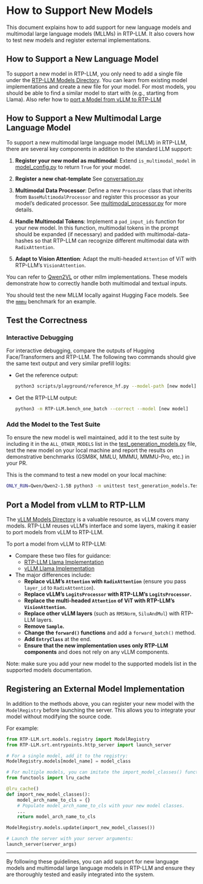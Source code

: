 # How to Support New Models

This document explains how to add support for new language models and multimodal large language models (MLLMs) in
RTP-LLM. It also covers how to test new models and register external implementations.

## How to Support a New Language Model

To support a new model in RTP-LLM, you only need to add a single file under
the [RTP-LLM Models Directory](http://gitlab.alibaba-inc.com/foundation_models/RTP-LLM/tree/main/rtp_llm/models_py/). You can learn
from existing model implementations and create a new file for your model. For most models, you should be able to find a
similar model to start with (e.g., starting from Llama). Also refer how
to [port a Model from vLLM to RTP-LLM](#port-a-model-from-vllm-to-RTP-LLM)

## How to Support a New Multimodal Large Language Model

To support a new multimodal large language model (MLLM) in RTP-LLM, there are several key components in addition to the
standard LLM support:

1. **Register your new model as multimodal**:
   Extend `is_multimodal_model`
   in [model_config.py](http://gitlab.alibaba-inc.com/foundation_models/RTP-LLM/blob/0ab3f437aba729b348a683ab32b35b214456efc7/python/RTP-LLM/srt/configs/model_config.py#L561)
   to return `True` for your model.

2. **Register a new chat-template**
   See [conversation.py](http://gitlab.alibaba-inc.com/foundation_models/RTP-LLM/blob/86a779dbe9e815c02f71ea82574608f6eae016b5/python/RTP-LLM/srt/conversation.py)

3. **Multimodal Data Processor**:
   Define a new `Processor` class that inherits from `BaseMultimodalProcessor` and register this processor as your
   model’s dedicated processor.
   See [multimodal_processor.py](http://gitlab.alibaba-inc.com/foundation_models/RTP-LLM/blob/main/python/RTP-LLM/srt/managers/multimodal_processor.py)
   for more details.

4. **Handle Multimodal Tokens**:
   Implement a `pad_input_ids` function for your new model. In this function, multimodal tokens in the prompt should be
   expanded (if necessary) and padded with multimodal-data-hashes so that RTP-LLM can recognize different multimodal data
   with `RadixAttention`.

5. **Adapt to Vision Attention**:
   Adapt the multi-headed `Attention` of ViT with RTP-LLM’s `VisionAttention`.

You can refer to [Qwen2VL](http://gitlab.alibaba-inc.com/foundation_models/RTP-LLM/blob/main/python/RTP-LLM/srt/models/qwen2_vl.py) or
other mllm implementations. These models demonstrate how to correctly handle both multimodal and textual inputs.

You should test the new MLLM locally against Hugging Face models. See the [
`mmmu`](http://gitlab.alibaba-inc.com/foundation_models/RTP-LLM/tree/main/benchmark/mmmu) benchmark for an example.

## Test the Correctness

### Interactive Debugging

For interactive debugging, compare the outputs of Hugging Face/Transformers and RTP-LLM. The following two commands
should give the same text output and very similar prefill logits:

- Get the reference output:
  ```bash
  python3 scripts/playground/reference_hf.py --model-path [new model] --model-type {text,mllm}
  ```
- Get the RTP-LLM output:
  ```bash
  python3 -m RTP-LLM.bench_one_batch --correct --model [new model]
  ```

### Add the Model to the Test Suite

To ensure the new model is well maintained, add it to the test suite by including it in the `ALL_OTHER_MODELS` list in
the [test_generation_models.py](http://gitlab.alibaba-inc.com/foundation_models/RTP-LLM/blob/main/test/srt/models/test_generation_models.py)
file, test the new model on your local machine and report the results on demonstrative benchmarks (GSM8K, MMLU, MMMU,
MMMU-Pro, etc.) in your PR.

This is the command to test a new model on your local machine:

```bash
ONLY_RUN=Qwen/Qwen2-1.5B python3 -m unittest test_generation_models.TestGenerationModels.test_others
```

## Port a Model from vLLM to RTP-LLM

The [vLLM Models Directory](https://github.com/vllm-project/vllm/tree/main/vllm/model_executor/models) is a valuable
resource, as vLLM covers many models. RTP-LLM reuses vLLM’s interface and some layers, making it easier to port models
from vLLM to RTP-LLM.

To port a model from vLLM to RTP-LLM:

- Compare these two files for guidance:
    - [RTP-LLM Llama Implementation](http://gitlab.alibaba-inc.com/foundation_models/RTP-LLM/blob/main/python/RTP-LLM/srt/models/llama.py)
    - [vLLM Llama Implementation](https://github.com/vllm-project/vllm/blob/main/vllm/model_executor/models/llama.py)
- The major differences include:
    - **Replace vLLM’s `Attention` with `RadixAttention`** (ensure you pass `layer_id` to `RadixAttention`).
    - **Replace vLLM’s `LogitsProcessor` with RTP-LLM’s `LogitsProcessor`.**
    - **Replace the multi-headed `Attention` of ViT with RTP-LLM’s `VisionAttention`.**
    - **Replace other vLLM layers** (such as `RMSNorm`, `SiluAndMul`) with RTP-LLM layers.
    - **Remove `Sample`.**
    - **Change the `forward()` functions** and add a `forward_batch()` method.
    - **Add `EntryClass`** at the end.
    - **Ensure that the new implementation uses only RTP-LLM components** and does not rely on any vLLM components.

Note: make sure you add your new model to the supported models list in the supported models documentation.

## Registering an External Model Implementation

In addition to the methods above, you can register your new model with the `ModelRegistry` before launching the server.
This allows you to integrate your model without modifying the source code.

For example:

```python
from RTP-LLM.srt.models.registry import ModelRegistry
from RTP-LLM.srt.entrypoints.http_server import launch_server

# For a single model, add it to the registry:
ModelRegistry.models[model_name] = model_class

# For multiple models, you can imitate the import_model_classes() function:
from functools import lru_cache

@lru_cache()
def import_new_model_classes():
    model_arch_name_to_cls = {}
    # Populate model_arch_name_to_cls with your new model classes.
    ...
    return model_arch_name_to_cls

ModelRegistry.models.update(import_new_model_classes())

# Launch the server with your server arguments:
launch_server(server_args)
```

---

By following these guidelines, you can add support for new language models and multimodal large language models in
RTP-LLM and ensure they are thoroughly tested and easily integrated into the system.
